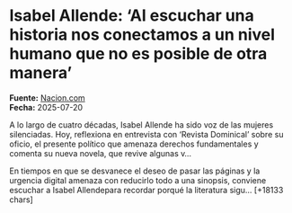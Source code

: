 # Isabel Allende: ‘Al escuchar una historia nos conectamos a un nivel humano que no es posible de otra manera’

**Fuente:** [Nacion.com](https://www.nacion.com/revista-dominical/isabel-allende-al-escuchar-una-historia-nos/RYHZS53DP5GO5LM4WYHLUHVLGM/story/)  
**Fecha:** 2025-07-20

A lo largo de cuatro décadas, Isabel Allende ha sido voz de las mujeres silenciadas. Hoy, reflexiona en entrevista con ‘Revista Dominical’ sobre su oficio, el presente político que amenaza derechos fundamentales y comenta su nueva novela, que revive algunas v…

En tiempos en que se desvanece el deseo de pasar las páginas y la urgencia digital amenaza con reducirlo todo a una sinopsis, conviene escuchar a Isabel Allendepara recordar porqué la literatura sigu… [+18133 chars]
